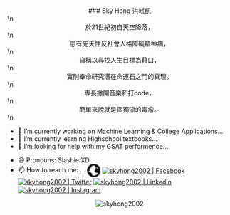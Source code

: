 <center>### Sky Hong 洪軾凱</center> \n

<center>於21世紀初自天空降落，</center> \n
<center>患有先天性反社會人格障礙精神病，</center> \n
<center>自稱以尋找人生目標為藉口，</center> \n
<center>實則奉命研究潛在命運石之門的真理。</center> \n


<center>專長撇開音樂和打code，</center> \n
<center>簡單來說就是個獨流的毒瘤。</center> \n

- 🔭 I’m currently working on Machine Learning & College Applications...
- 🌱 I’m currently learning Highschool textbooks...
- 🤔 I’m looking for help with my GSAT performence...
<!-- - 💬 Ask me about anything related to my  -->

- 😄 Pronouns: Slashie XD
- 📫 How to reach me: ...
[<img align="center" alt="skyhong2002 | Website" width="30px" src="https://raw.githubusercontent.com/iconic/open-iconic/master/svg/globe.svg" />][website]
[<img align="center" alt="skyhong2002 | Facebook" width="30px" src="https://cdn.jsdelivr.net/npm/simple-icons@3.4.0/icons/facebook.svg" />][facebook]
[<img align="center" alt="skyhong2002 | Twitter" width="30px" src="https://cdn.jsdelivr.net/npm/simple-icons@v3/icons/twitter.svg" />][twitter]
[<img align="center" alt="skyhong2002 | LinkedIn" width="30px" src="https://cdn.jsdelivr.net/npm/simple-icons@v3/icons/linkedin.svg" />][linkedin]
[<img align="center" alt="skyhong2002 | Instagram" width="30px" src="https://cdn.jsdelivr.net/npm/simple-icons@v3/icons/instagram.svg" />][instagram]

[website]: https://skyhong2002.github.io
[twitter]: https://twitter.com/skyhong2002
[facebook]: https://www.facebook.com/skyhong2002
[instagram]: https://www.instagram.com/skychopath
[linkedin]: https://www.linkedin.com/in/skyhong2002

</p><p align="center"> <img src="https://github-readme-stats.vercel.app/api?username=skyhong2002&show_icons=true" alt="skyhong2002" /> </p>

